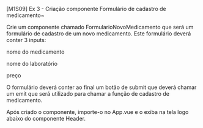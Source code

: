 [M1S09] Ex 3 - Criação componente Formulário de cadastro de medicamento~

Crie um componente chamado FormularioNovoMedicamento que será um formulário de cadastro de um novo medicamento. Este formulário deverá conter 3 inputs:

nome do medicamento

nome do laboratório

preço

O formulário deverá conter ao final um botão de submit que deverá chamar um emit que será utilizado para chamar a função de cadastro de medicamento.

Após criado o componente, importe-o no App.vue e o exiba na tela logo abaixo do componente Header.
